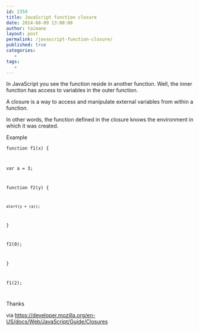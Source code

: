 ```yaml
---
id: 2359
title: JavaScript function closure
date: 2014-08-09 13:08:08
author: taimane
layout: post
permalink: /javascript-function-closure/
published: true
categories:
   -
tags:
   -
---
```

In JavaScript you see the function reside in another function. Well, the inner function has access to variables in the outer function.
A closure is a way to access and manipulate external variables from within a function. 
In other words, the function defined in the closure knows the environment in which it was created. 

Example

<code>function f1(x) {
  var a = 3;
  function f2(y) {
    alert(y + (a)); 
  }
  f2(0);
}
f1(2);
</code>

Thanks

via https://developer.mozilla.org/en-US/docs/Web/JavaScript/Guide/Closures  

